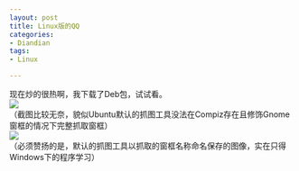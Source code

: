 ```yaml
---
layout: post
title: Linux版的QQ
categories:
- Diandian
tags:
- Linux

---
```

现在炒的很热啊，我下载了Deb包，试试看。
<br />
<img src="http://m1.img.srcdd.com/farm4/67/C73B2783D95C4D89B270909187C01643_200_200.GIF" />
<br />（截图比较无奈，貌似Ubuntu默认的抓图工具没法在Compiz存在且修饰Gnome窗框的情况下完整抓取窗框）
<br />
<img src="http://m2.img.srcdd.com/farm4/d/2012/0627/10/DC7D5EFCFE9181E9B85CFB6CE035D1CA_B500_900_500_505.PNG" />
<br />（必须赞扬的是，默认的抓图工具以抓取的窗框名称命名保存的图像，实在只得Windows下的程序学习）